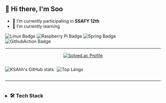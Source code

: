 ## 👋 Hi there, I'm Soo 
- 🔭 I’m currently participating in **SSAFY 12th**
- 🌱 I’m currently learning 
<img src="https://img.shields.io/badge/Linux-FCC624?style=flat-square&logo=Linux&logoColor=black" alt="Linux Badge" style="vertical-align: middle;">
<img src="https://img.shields.io/badge/Raspberry Pi-A22846?style=flat-square&logo=raspberrypi&logoColor=white" alt="Raspberry Pi Badge" style="vertical-align: middle;">
<img src="https://img.shields.io/badge/Spring-6DB33F?style=flat-square&logo=Spring&logoColor=white" alt="Spring Badge" style="vertical-align: middle;">
<img src="https://img.shields.io/badge/Github Action-2088FF?style=flat-square&logo=githubactions&logoColor=white" alt="GithubAction Badge" style="vertical-align: middle;">

---
<div align="center">

[![Solved.ac Profile](https://mazassumnida.wtf/api/generate_badge?boj=kadam4)](https://solved.ac/kadam4/)
</div>

<article align="center" style="display:flex;" class="contact">

  <!-- stat -->
  <section style="padding-right:10px;">

  ![KSAhh's GitHub stats](https://github-readme-stats.vercel.app/api?username=KSAhh&show_icons=true&theme=shadow_green&rank_icon=github)


  </section>
  <section >

  ![Top Langs](https://github-readme-stats.vercel.app/api/top-langs/?username=KSAhh&layout=compact&theme=shadow_green)


  </section>
</article>

---

<!-- 아이콘 -->
<details>
  <summary><h3 style="display:inline-block;">🛠 Tech Stack</h3></summary>

  <article align="center">

  #### Front-end
  
  <img src="https://img.shields.io/badge/HTML5-E34F26?style=flat-square&amp;logo=HTML5&amp;logoColor=white" alt="HTML5 Badge">
  <img src="https://img.shields.io/badge/CSS3-1572B6?style=flat-square&amp;logo=CSS3&amp;logoColor=white" alt="CSS3 Badge">
  <img src="https://img.shields.io/badge/JavaScript-F7DF1E?style=flat-square&amp;logo=Javascript&amp;logoColor=black" alt="JavaScript Badge">
  <img src="https://img.shields.io/badge/Figma-F24E1E?style=flat-square&amp;logo=Figma&amp;logoColor=white" alt="Figma Badge">

  #### Back-end
  <img src="https://img.shields.io/badge/JAVA-007396?style=flat-square&amp;logo=JAVA&amp;logoColor=white" alt="JAVA Badge">
  <img src="https://img.shields.io/badge/Python-3776AB?style=flat-square&amp;logo=Python&amp;logoColor=yellow" alt="Python Badge">

  <img src="https://img.shields.io/badge/Django-092E20?style=flat-square&amp;logo=Django&amp;logoColor=white" alt="Django Badge">

  #### Embedded
  <img src="https://img.shields.io/badge/C++-00599C?style=flat-square&amp;logo=cplusplus&amp;logoColor=white" alt="C++ Badge">
  <img src="https://img.shields.io/badge/arduino-00878F?style=flat-square&amp;logo=arduino&amp;logoColor=white" alt="arduino Badge">

  #### Database  
  <img src="https://img.shields.io/badge/MySQL-4479A1?style=flat-square&amp;logo=MySQL&amp;logoColor=white" alt="MySQL Badge">
  <img src="https://img.shields.io/badge/SQLite-003B57?style=flat-square&amp;logo=SQLite&amp;logoColor=white" alt="SQLite Badge">

  #### IDE
  <img src="https://img.shields.io/badge/VisualStudioCode-007ACC?style=flat-square&amp;logo=''&amp;logoColor=white" alt="VisualStudioCode Badge">
  <img src="https://img.shields.io/badge/VisualStudio-A666FA?style=flat-square&amp;logo=VisualStudio&amp;logoColor=white" alt="VisualStudio Badge">
  <img src="https://img.shields.io/badge/Pycharm-1cb034?style=flat-square&amp;logo=Pycharm&amp;logoColor=yellow" alt="Pycharm Badge">


  #### VCS and Platform & Collaboration Tools
  <img src="https://img.shields.io/badge/Git-F05032?style=flat-square&amp;logo=Git&amp;logoColor=white" alt="Git Badge">
  <a href="https://github.com/KSAhh/"><img src="https://img.shields.io/badge/Github-181717?style=flat-square&amp;logo=Github&amp;logoColor=white" alt="Github Badge"></a>
  <img src="https://img.shields.io/badge/Gitlab-FC6D26?style=flat-square&amp;logo=Gitlab&amp;logoColor=white" alt="Gitlab Badge">
  <img src="https://img.shields.io/badge/Sourcetree-0052CC?style=flat-square&amp;logo=Sourcetree&amp;logoColor=white" alt="Sourcetree Badge">

  <img src="https://img.shields.io/badge/Jira-0052CC?style=flat-square&amp;logo=jira&amp;logoColor=white" alt="Jira Badge">
  <img src="https://img.shields.io/badge/Confluence-172B4D?style=flat-square&amp;logo=Confluence&amp;logoColor=white" alt="Confluence Badge">
  <img src="https://img.shields.io/badge/Slack-4A154B?style=flat-square&amp;logo=Slack&amp;logoColor=white" alt="Slack Badge">
  <img src="https://img.shields.io/badge/Notion-white?style=flat-square&amp;logo=Notion&amp;logoColor=black" alt="Notion Badge">

  <!-- 
    - mail / discord / instagram / stackoverflow
    - amazonwebservices
    - 구글 코랩

    jupyter
  -->
  </article>
</details>

<!-- 참고자료 -->
<!-- 

1. icon
- [icon](https://shields.io/badges)
- [simple icon](https://simpleicons.org/?q=colab)
- [simple icon docs](https://github.com/simple-icons/simple-icons?tab=readme-ov-file)

2. stat
- [thema](https://github.com/anuraghazra/github-readme-stats/blob/master/themes/README.md)

3. repo
- [productive-box docs](https://github.com/maxam2017/productive-box)

4. 동적
- [블로그](https://velog.io/@jnary/GitHub-GitHub-%ED%94%84%EB%A1%9C%ED%95%84-%EA%BE%B8%EB%AF%B8%EA%B8%B0)

5. 기타
- [draw.io](https://www.drawio.com/)
 -->

<!--
  **KSAhh/KSAhh** is a ✨ _special_ ✨ repository because its `README.md` (this file) appears on your GitHub profile.
  - 👯 I’m looking to collaborate on ...
  - 🤔 I’m looking for help with ...
  - 💬 Ask me about ...
  - 📫 How to reach me: ...
  - 😄 Pronouns: ...
  - ⚡ Fun fact: ...
-->